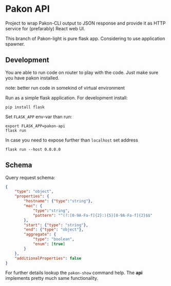 # Pakon API

Project to wrap Pakon-CLI output to JSON response and provide it as HTTP service for (prefarably) React web UI.

This branch of Pakon-light is pure flask app. Considering to use application spawner.

## Development

You are able to run code on router to play with the code. Just make sure you have pakon installed.

note: better run code in somekind of virtual environment

Run as a simple flask application. For development install:

    pip install flask

Set ``FLASK_APP`` env-var than run:

    export FLASK_APP=pakon-api
    flask run

In case you need to expose further than `localhost` set address

    flask run --host 0.0.0.0

## Schema

Query request schema:

```json
{
    "type": "object",
    "properties": {
        "hostname": {"type":"string"},
        "mac": {
            "type":"string",
            "pattern": "^(?:[0-9A-Fa-f]{2}:){5}[0-9A-Fa-f]{2}$$"
        },
        "start": {"type": "string"},
        "end": {"type": "object"},
        "aggregate": {
            "type": "boolean",
            "enum": [true]
        }
    },
    "additionalProperties": false
}
```

For further details lookup the ``pakon-show`` command help. The __api__ implements pretty much same functionality.